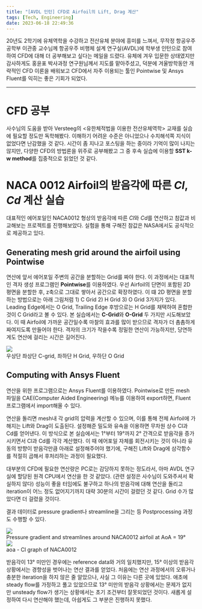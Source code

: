 ```yaml
---
title: "[AVDL 인턴] CFD로 Airfoil의 Lift, Drag 계산"
tags: [Tech, Engineering]
date: 2023-06-18 22:49:36
---
```


<!--excerpt -->
<!-- toc -->

20년도 2학기에 유체역학을 수강하고 전산유체 분야에 흥미를 느껴서, 무작정 항공우주공학부 이관중 교수님께 항공우주 비행체 설계 연구실(AVDL)에 학부생 인턴으로 참여하여 CFD에 대해 더 공부해보고 싶다는 메일을 드렸다. 유체에 겨우 입문한 상태였지만 감사하게도 홍윤표 박사과정 연구원님께서 지도를 맡아주셨고, 덕분에 겨울방학동안 개략적인 CFD 이론을 배워보고 CFD에서 자주 이용되는 툴인 Pointwise 및 Ansys Fluent를 익히는 좋은 기회가 되었다.

---

# CFD 공부

사수님의 도움을 받아 Versteeg의 \<유한체적법을 이용한 전산유체역학\> 교재를 실습에 필요할 정도만 독학해봤다. 이해하기 어려운 수준은 아니었으나 수치해석쪽 지식이 없었다면 난감했을 것 같다. 시간이 좀 지나고 포스팅을 하는 중이라 기억이 많이 나지는 않지만, 다양한 CFD의 방법론을 위주로 공부해봤고 그 중 후속 실습에 이용할 **SST k-w method**를 집중적으로 읽었던 것 같다.

# NACA 0012 Airfoil의 받음각에 따른 _Cl_, _Cd_ 계산 실습

대표적인 에어포일인 NACA0012 형상의 받음각에 따른 *Cl*와 *Cd*를 연산하고 참값과 비교해보는 프로젝트를 진행해보았다. 실험을 통해 구해진 참값은 NASA에서도 공식적으로 제공하고 있다.

## Generating mesh grid around the airfoil using Pointwise

연산에 앞서 에어포일 주변의 공간을 분할하는 Grid를 짜야 한다. 이 과정에서는 대표적인 격자 생성 프로그램인 **Pointwise**를 이용하였다.
우선 Airfoil의 단면이 포함된 2D 평면을 분할한 후, z축으로 그대로 쌓아서 공간으로 확장하였다. 이 떄 2D 평면을 분할하는 방법으로는 아래 그림처럼 1) C Grid 2) H Grid 3) O Grid 3가지가 있다. Leading Edge에서는 O Grid, Trailing Edge 후방으로는 H Grid를 채택하여 혼합한 것이 C Grid라고 볼 수 있다. 본 실습에서는 **C-Grid**와 **O-Grid** 두 가지만 시도해보았다.
이 때 Airfoil에 가까운 공간일수록 마찰의 효과를 많이 받으므로 격자가 더 촘촘하게 짜여지도록 만들어야 한다. 격자의 크기가 작을수록 정밀한 연산이 가능하지만, 당연하게도 연산에 걸리는 시간은 길어진다.

<fig>
<img src="http://i.imgur.com/V1VsSka.png">
<figcaption>우상단 좌상단 C-grid, 좌하단 H Grid, 우하단 O Grid</figcaption>
</fig>

## Computing with Ansys Fluent

연산을 위한 프로그램으로는 Ansys Fluent를 이용하였다. Pointwise로 만든 mesh 파일을 CAE(Computer Aided Engineering) 메뉴를 이용하여 export하면, Fluent 프로그램에서 import해올 수 있다.

연산을 돌리면 mesh내 각 grid의 압력을 계산할 수 있으며, 이를 통해 전체 Airfoil에 가해지는 Lift와 Drag이 도출된다. 설정해준 밀도와 유속을 이용하면 무차원 상수 Cl과 Cd를 얻어낸다. 이 방식으로 본 실습에서는 1°부터 19°까지 2° 간격으로 받음각을 증가시키면서 Cl과 Cd를 각각 계산했다. 이 때 에어포일 자체를 회전시키는 것이 아니라 유동의 방향이 받음각만큼 아래로 설정해주어야 했기에, 구해진 Lift와 Drag에 삼각함수를 적절히 곱해서 후처리하는 과정이 필요했다.

대부분의 CFD에 필요한 연산량은 PC로는 감당하지 못하는 정도라서, 아마 AVDL 연구실에 할당된 원격 CPU에서 연산을 한 것 같았다. (관련 설정은 사수님이 도와주셔서 확실하지 않다) 성능이 좋을 터임에도 불구하고 하나의 받음각에 대해 연산을 돌리고 iteration이 어느 정도 없어지기까지 대략 30분의 시간이 걸렸던 것 같다. Grid 수가 많았다면 더 걸렸을 것이다.

결과 데이터로 pressure gradient나 streamline을 그리는 등 Postprocessing 과정도 수행할 수 있다.

<fig>
<img src="http://imgur.com/JWgH5c6.png">
<figcaption>Pressure gradient and streamlines around NACA0012 airfoil at AoA = 19°</figcaption>
</fig>

<fig>
<img src="http://i.imgur.com/a4MB2t6.jpg">
<figcaption>aoa - Cl graph of NACA0012</figcaption>
</fig>

받음각이 13° 미만인 경우에는 reference data와 거의 일치했지만, 15° 이상의 받음각 상황에서는 경향성을 벗어나는 연산 결과를 얻었다. 처음에는 연산 과정에서의 오류거나 충분한 iteration을 하지 않은 줄 알았으나, 사실 그 이유는 다른 곳에 있었다.
애초에 steady flow를 가정하고 풀고 있었으므로 13° 미만의 받음각 상황에서는 문제가 없지만 unsteady flow가 생기는 상황에서는 초기 조건부터 잘못되었던 것이다. 새롭게 설정하여 다시 연산해야 했는데, 아쉽게도 그 부분은 진행하지 못했다.
